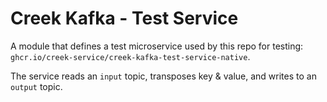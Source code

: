 # Creek Kafka - Test Service

A module that defines a test microservice used by this repo for testing: `ghcr.io/creek-service/creek-kafka-test-service-native`.

The service reads an `input` topic, transposes key & value, and writes to an `output` topic.
